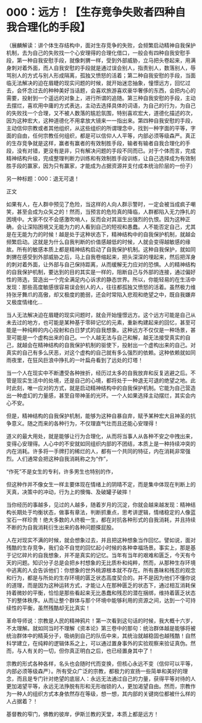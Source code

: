 # 000：远方！【生存竞争失败者四种自我合理化的手段】

（展麟解读：讲个体生存结构中，面对生存竞争的失败，会频繁启动精神自我保护机制，去为自己的失败找一个心安理得的合理化借口，一般会有四种自我安慰手段，第一种自我安慰手段，就像刺猬一样，受到外部威胁，立马把头卷起来，用满身刺对着外面，而人自我安慰的手段就是通过误会别人，指责别人，数落别人，辱骂别人的方式与别人形成隔离，孤独又愤怒的活着；第二种自我安慰的手段，当面临无法解决的迫在眉睫的现实问题的时候，就开始迷恋抽象，憧憬远方，回忆过去，会怀念过去的种种美好当话题，会喜欢旅游喜欢豪华奢侈的东西，会把内心的需要，投射到一个遥远的对象上，进行所谓的追随。第三种自我安慰的手段，主动去摆烂，喜欢用中庸的方式表达，主动去选择具体的词语，为自己的行为，为自己的失败找一个合理，又不被人数落的尴尬氛围，特别喜欢宏大，道德化描述的次，因为这种宏大，这种道德化不用拿放大镜来一一指出来。第四种自我安慰的手段，主动信仰宗教或者其他组织，从这些组织的所谓理念中，找到一种字面的平等，字面的自由，任何宗教任何组织，都是可以信仰人人平等，内部必须等级森严。真正的生存竞争就是这样，赢者有赢者的有效制胜手段，输者有输者自我合理化的手段，没有对错，更没有是非，只有解决问题的手段不同而已。对于个体而言，完成精神结构升级，完成整理判断力训练和有效制胜手段训练，让自己选择成为有效制胜手段的赢家，因为只有赢家，才能成为占据资源并支付成本统治阶层的一份子）

另一种标题：000：退无可退！

正文

如果有人，在人群中预见了危险，当这样的人向人群示警时，一定会被当成疯子嘲笑，甚至会成为众矢之的！然而，当预言的危险真的降临，人群都陷入无力挣扎的困境中。大家不仅不会感激吹哨人，反而会对其滋生出强烈的仇恨。因为这种正确，会让深陷困境又无能为力的人看到自己的短视和愚蠢。人不能否定自己，尤其是在无能为力的时候！越是处于这种状态下，精神结构中的自我保护机制，就越会频繁启动。这就是为什么自我判断的价值感越低的时候，人就会变得越敏感的缘故。所有的敏感本质上都是精神结构启动了自我保护机制。这种自我保护，就如同刺猬在感受到外部威胁之后，马上自我卷缩起来，把头深深的埋起来，然后把浑身的刺对着外面，让外部与自己保持距离，从而缓解无力应对的恐惧。人的精神结构的自我保护机制，要达到的目的其实是一样的，阻断自己与外部的连接，通过偏好性的筛选，营造出一个完全满足内心诉求的静态世界。所以，你能轻易的在生活中发现：那些高度敏感很容易误会别人的人，往往都孤独又愤怒的活着。虽然极力维持张牙舞爪的高傲，却又极度的脆弱，还会时常陷入悲观和绝望之中，既自我嫌弃又极度情绪化…

当人无法解决迫在眉睫的现实问题时，就会开始憧憬远方。这个远方可能是自己从未去过的地方，也可能是某种基于零碎记忆的元素，重新构建起来的回忆，甚至可能是一种纯粹的内心投射和白日梦式的自我想象。这种远方不仅仅是一种场景，甚至可能是一个虚构出来的自己。一个人越无法与自己和解，越无法接受真实的自己，就越会在精神结构的自我保护机制的驱使下，投射出一个虚构出来的自己。对真实的自己有多么厌恶，对这个虚构的自己就有多么强烈的依赖。这种依赖就如同雨夜里，在狂风巨浪中挣扎的一叶扁舟看到了远处的灯塔！

当一个人在现实中不断遭受各种挫折，经历过太多的自我放弃和反复逃避之后。不管是现实生活中的处境，还是自己的心境，都将处于一种退无可退的绝望之地。此时此刻，唯一应对的方式，就是启动精神结构中的自我保护机制。它能为自己营造出一种虚幻的力量感，甚至自带神圣的光环。一个人如果选择主动摆烂，其实会内心不安。

但是，精神结构的自我保护机制，能够为这种自暴自弃，赋予某种宏大且神圣的抗争意义。随之而来的各种行为，不仅理直气壮而且还能心安理得！

道义的最大用处，就是能够让行为合理化，从而将当事人从各种不安之中拽出来，变得心安理得。人心中的不安就如同组织内部的不团结，本质上是一种持续冲突的内在消耗。许多将一手牌打的稀烂的人，都有一个共同的特征，内在消耗非常强烈。人们通常会把这种自我消耗称之为“作”，

“作死”不是女生的专利，许多男生也特别的作，

但这种作并不像女生一样主要体现在情绪上的阴晴不定，而是集中体现在判断上的天真，决策中的冲动，行为上的懊悔、及破罐子破摔！

当你经历的事越多，见过的人越多，随着岁月的沉淀，你就会越来越发现：精神结构长期处于均衡状态，做事有章法，判断抓重点，思考讲逻辑，情绪稳定的人像蓝宝石一样珍贵！绝大多数的人终极一生，都在对抗各种形式的自我消耗，并且持续不断的为自我消耗衍生出来的各种问题搽屁股。

人在对现实不满的时候，就会想象过去，并且把这种想象当作回忆。譬如说，面对残酷的生存竞争，我们会不自觉的回忆起小时候的各种幸福场景。事实上，那是基于记忆碎片的自我想象，并不是真实的记忆。当年有当年的艰难和匮乏，今天有今天的问题。知识分子总是会把乡村想象的无比质朴和纯粹，然而，从那种生存环境中逃离的人会告诉他们：你想象的世外桃源根本就不存在。所有愚昧和残忍的观念和行为，都是与所处的生存环境的匮乏状态高度契合的。并不是因为他们不懂你说的道理，而是因为这种运转方式，才能让人在那种匮乏的状态下，通过相互消耗保持着微妙的平衡，恰恰是那些看起来无比愚蠢和残忍的潜在捆绑，维持着匮乏状态下的整体秩序。从而让整个群体与那个环境中能够利用的资源之间，达到一个可持续性的平衡，虽然残酷却无比真实！

革命导师说：宗教是人民的精神鸦片！第一次看到这句话的时候，我大概十六岁，不太理解。就如同当时不理解《资本论》第三卷中的那句：统治群体越是能够将被统治群体中的精英分子，吸纳到自己的队伍中来，其统治就越稳固也越残酷！自然科学建立，在纯粹的逻辑体系之上，可以通过置身事外的实验观察来验证真伪。然而，与人有关的一切，但你真正明白之后，也已经置身其中了！

宗教的形式各种各样，名头也会随时代而变换，但核心永远不变（信仰可以平等，内部必须等级森严）。所有受众广泛的宗教，都极力的宣扬一些简单和美好的理念，而且是专门针对绝望的底层人：永远无法通过自己的力量，获得平等对待的人更加渴望平等，永远无法挣脱有形和无形枷锁的人，更加渴望自由。然而，宗教作为一种人的组织方式本身依然存在等级，想一想，其内部的关键岗位都被什么样的人占据着？！

基督教的窄门，佛教的彼岸，伊斯兰教的天堂，本质上都是远方！